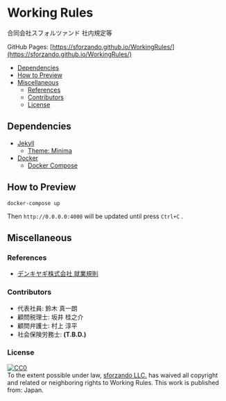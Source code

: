 # Working Rules

合同会社スフォルツァンド 社内規定等

GitHub Pages: [https://sforzando.github.io/WorkingRules/](https://sforzando.github.io/WorkingRules/)

- [Dependencies](#dependencies)
- [How to Preview](#how-to-preview)
- [Miscellaneous](#miscellaneous)
  - [References](#references)
  - [Contributors](#contributors)
  - [License](#license)

## Dependencies

- [Jekyll](http://jekyllrb-ja.github.io/)
  - [Theme: Minima](https://github.com/jekyll/minima)
- [Docker](https://www.docker.com/)
  - [Docker Compose](https://docs.docker.com/compose/)

## How to Preview

```shell
docker-compose up
```

Then `http://0.0.0.0:4000` will be updated until press `Ctrl+C` .

## Miscellaneous

### References

- [デンキヤギ株式会社 就業規則](https://github.com/DenkiYagi/EmployeeHandbook)

### Contributors

- 代表社員: 鈴木 真一朗
- 顧問税理士: 坂井 桂之介
- 顧問弁護士: 村上 淳平
- 社会保険労務士: **(T.B.D.)**

### License

<p xmlns:dct="http://purl.org/dc/terms/" xmlns:vcard="http://www.w3.org/2001/vcard-rdf/3.0#">
  <a rel="license"
     href="http://creativecommons.org/publicdomain/zero/1.0/">
    <img src="http://i.creativecommons.org/p/zero/1.0/88x31.png"
    style="border-style: none;" alt="CC0" />
  </a>
  <br />
  To the extent possible under law,
  <a rel="dct:publisher"
     href="https://sforzando.github.io/WorkingRules/">
    <span property="dct:title">sforzando LLC.</span></a>
  has waived all copyright and related or neighboring rights to
  <span property="dct:title">Working Rules</span>.
This work is published from:
<span property="vcard:Country" datatype="dct:ISO3166"
      content="JP" about="https://sforzando.github.io/WorkingRules/">
  Japan</span>.
</p>
